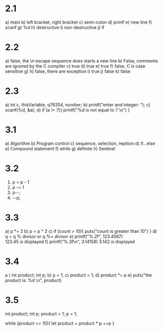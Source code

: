 # 2.1 
a) main
b) left bracket, right bracket
c) semi-colon
d) printf
e) new line
f) scanf
g) %d
h) destructive 
i) non-destructive
j) if 

# 2.2
a) false, the \n escape sequence does starts a new line
b) False, comments are ignored by the C compiler 
c) true
d) true
e) true 
f) false, C is case sensitive 
g) 
h) false, there are exception
i) true
j) false
k) false

# 2.3
a) int c, thisVariable, q76354, number;
b) printf("enter and integer: ");
c) scanf(%d, &a);
d) if (a != 7){ 
    printf("%d is not equal to 7 \n") 
    }


# 3.1 
a) Algorithm 
b) Program control
c) sequence, selection, repition 
d) if...else
e) Compound statement 
f) while
g) definite 
h) Sentinel  

# 3.2 
1. p = p - 1  
2. p -= 1
3. p--;
4. --p;

# 3.3 
a) p *= 2
b) p = p * 2
c) if (count > 10){
    puts("count is greater than 10")
}
d) q = q % divisor or q %= divisor 
e) printf("%.2f", 123.4567)  
    123.45 is displayed
f) printf("%.3f\n", 3.14159)
    3.142 is displayed 

# 3.4 
a ) int product;
    int p; 
b) p = 1;
c) product = 1;
d) product *= p 
e) puts("the product is: %d \n", product)

# 3.5 

int product;
int p;
product = 1;
p = 1;

while (product <= 10){
    let product = product * p 
    ++p
}